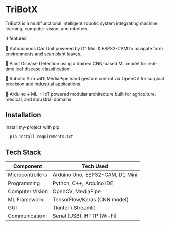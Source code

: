 
# TriBotX 

TriBotX is a multifunctional intelligent robotic system integrating machine learning, computer vision, and robotics.

 It features:
 
🚗 Autonomous Car Unit powered by D1 Mini & ESP32-CAM to navigate farm environments and scan plant leaves.

🌿 Plant Disease Detection using a trained CNN-based ML model for real-time leaf disease classification.

🤖 Robotic Arm with MediaPipe hand gesture control via OpenCV for surgical precision and industrial applications.

🧠 Arduino + ML + IoT powered modular architecture built for agriculture, medical, and industrial domains.

## Installation

Install my-project with pip

```bash
  pip install requirements.txt
```
    
## Tech Stack

| Component        | Tech Used                               |
|------------------|------------------------------------------|
| Microcontrollers | Arduino Uno, ESP32-CAM, D1 Mini          |
| Programming      | Python, C++, Arduino IDE                 |
| Computer Vision  | OpenCV, MediaPipe                        |
| ML Framework     | TensorFlow/Keras (CNN model)             |
| GUI              | Tkinter / Streamlit                      |
| Communication    | Serial (USB), HTTP (Wi-Fi)               |


